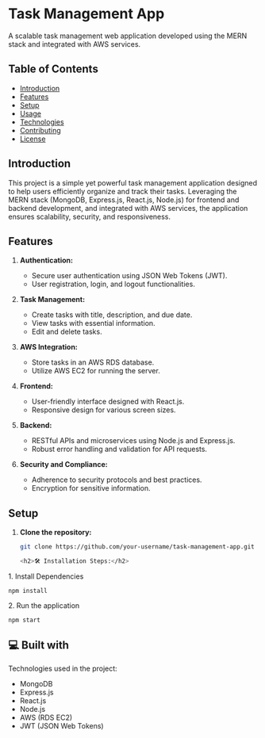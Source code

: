 # Task Management App

A scalable task management web application developed using the MERN stack and integrated with AWS services.

## Table of Contents

- [Introduction](#introduction)
- [Features](#features)
- [Setup](#setup)
- [Usage](#usage)
- [Technologies](#technologies)
- [Contributing](#contributing)
- [License](#license)

## Introduction

This project is a simple yet powerful task management application designed to help users efficiently organize and track their tasks. Leveraging the MERN stack (MongoDB, Express.js, React.js, Node.js) for frontend and backend development, and integrated with AWS services, the application ensures scalability, security, and responsiveness.

## Features

1. **Authentication:**
   - Secure user authentication using JSON Web Tokens (JWT).
   - User registration, login, and logout functionalities.

2. **Task Management:**
   - Create tasks with title, description, and due date.
   - View tasks with essential information.
   - Edit and delete tasks.

3. **AWS Integration:**
   - Store tasks in an AWS RDS database.
   - Utilize AWS EC2 for running the server.

4. **Frontend:**
   - User-friendly interface designed with React.js.
   - Responsive design for various screen sizes.

5. **Backend:**
   - RESTful APIs and microservices using Node.js and Express.js.
   - Robust error handling and validation for API requests.

6. **Security and Compliance:**
   - Adherence to security protocols and best practices.
   - Encryption for sensitive information.

## Setup

1. **Clone the repository:**
   ```bash
   git clone https://github.com/your-username/task-management-app.git

   <h2>🛠️ Installation Steps:</h2>

<p>1. Install Dependencies</p>

```
npm install
```

<p>2. Run the application</p>

```
npm start
```

  
  
<h2>💻 Built with</h2>

Technologies used in the project:

*   MongoDB
*   Express.js
*   React.js
*   Node.js
*   AWS (RDS EC2)
*   JWT (JSON Web Tokens)
